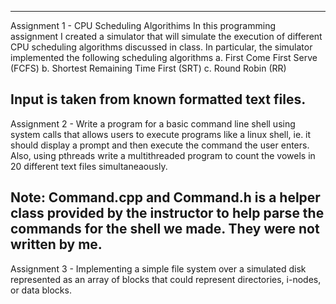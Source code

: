 

-------------------------------------------------------------------------------------------------------------------------------------------------------------------------------------------------------------------------------------------------------
Assignment 1 - CPU Scheduling Algorithims
In this programming assignment I created a simulator that will simulate the execution of different CPU scheduling algorithms discussed in class.
In particular, the simulator implemented the following scheduling algorithms
a. First Come First Serve (FCFS)
b. Shortest Remaining Time First (SRT)
c. Round Robin (RR)

Input is taken from known formatted text files.
-------------------------------------------------------------------------------------------------------------------------------------------------------------------------------------------------------------------------------------------------------
Assignment 2 - 
Write a program for a basic command line shell using system calls that allows users to execute programs like a linux shell, ie. it should display a prompt and then execute the command the user enters. Also, using pthreads
write a multithreaded program to count the vowels in 20 different text files simultaneaously.

Note: Command.cpp and Command.h is a helper class provided by the instructor to help parse the commands for the shell we made. They were not written by me.
-------------------------------------------------------------------------------------------------------------------------------------------------------------------------------------------------------------------------------------------------------
Assignment 3 -
Implementing a simple file system over a simulated disk represented as an array of blocks that could represent directories, i-nodes, or data blocks. 
